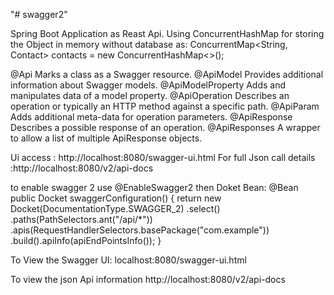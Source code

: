"# swagger2" 

Spring Boot Application as Reast Api.
Using ConcurrentHashMap for storing the Object in memory without database as:
ConcurrentMap<String, Contact> contacts = new ConcurrentHashMap<>();

@Api	Marks a class as a Swagger resource.
@ApiModel	Provides additional information about Swagger models.
@ApiModelProperty	Adds and manipulates data of a model property.
@ApiOperation	Describes an operation or typically an HTTP method against a specific path.
@ApiParam	Adds additional meta-data for operation parameters.
@ApiResponse	Describes a possible response of an operation.
@ApiResponses	A wrapper to allow a list of multiple ApiResponse objects.

Ui access : http://localhost:8080/swagger-ui.html
For full Json call details :http://localhost:8080/v2/api-docs

to enable swagger 2 use @EnableSwagger2
then Doket Bean:
@Bean
    public Docket swaggerConfiguration() {
        return new Docket(DocumentationType.SWAGGER_2)
        	.select()
            .paths(PathSelectors.ant("/api/*"))
            .apis(RequestHandlerSelectors.basePackage("com.example"))
            .build().apiInfo(apiEndPointsInfo());
    }

To View the Swagger UI:
localhost:8080/swagger-ui.html

To view the json Api information 
http://localhost:8080/v2/api-docs

